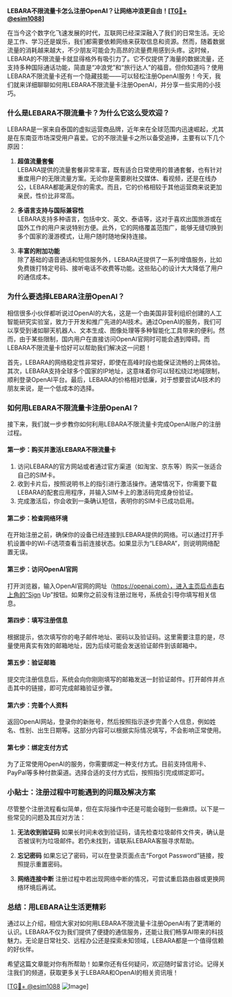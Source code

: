 **LEBARA不限流量卡怎么注册OpenAI？让网络冲浪更自由！[[TG💪+ @esim1088](https://t.me/s/esim1088)]**

在当今这个数字化飞速发展的时代，互联网已经深深融入了我们的日常生活。无论是工作、学习还是娱乐，我们都需要依赖网络来获取信息和资源。然而，随着数据流量的消耗越来越大，不少朋友可能会为高昂的流量费用感到头疼。这时候，LEBARA的不限流量卡就显得格外有吸引力了。它不仅提供了海量的数据流量，还支持多种国际通话功能，简直是“冲浪党”和“旅行达人”的福音。但你知道吗？使用LEBARA不限流量卡还有一个隐藏技能——可以轻松注册OpenAI服务！今天，我们就来详细聊聊如何用LEBARA不限流量卡注册OpenAI，并分享一些实用的小技巧。

### **什么是LEBARA不限流量卡？为什么它这么受欢迎？**

LEBARA是一家来自泰国的虚拟运营商品牌，近年来在全球范围内迅速崛起，尤其是在东南亚市场深受用户喜爱。它的不限流量卡之所以备受追捧，主要有以下几个原因：

1. **超值流量套餐**  
   LEBARA提供的流量套餐非常丰富，既有适合日常使用的普通套餐，也有针对重度用户的无限流量方案。无论你是需要刷社交媒体、看视频，还是在线办公，LEBARA都能满足你的需求。而且，它的价格相较于其他运营商来说更加亲民，性价比非常高。

2. **多语言支持与国际兼容性**  
   LEBARA支持多种语言，包括中文、英文、泰语等，这对于喜欢出国旅游或在国外工作的用户来说特别方便。此外，它的网络覆盖范围广，能够无缝切换到多个国家的漫游模式，让用户随时随地保持连接。

3. **丰富的附加功能**  
   除了基础的语音通话和短信服务外，LEBARA还提供了一系列增值服务，比如免费拨打特定号码、接听电话不收费等功能。这些贴心的设计大大降低了用户的通信成本。

### **为什么要选择LEBARA注册OpenAI？**

相信很多小伙伴都听说过OpenAI的大名，这是一个由美国非营利组织创建的人工智能研究实验室，致力于开发和推广先进的AI技术。通过OpenAI的服务，我们可以享受到诸如聊天机器人、文本生成、图像处理等多种智能化工具带来的便利。然而，由于某些限制，国内用户在直接访问OpenAI官网时可能会遇到障碍。而LEBARA不限流量卡恰好可以帮助我们解决这一问题！

首先，LEBARA的网络稳定性非常好，即使在高峰时段也能保证流畅的上网体验。其次，LEBARA支持全球多个国家的IP地址，这意味着你可以轻松绕过地域限制，顺利登录OpenAI平台。最后，LEBARA的价格相对低廉，对于想要尝试AI技术的朋友来说，是一个低成本的选择。

### **如何用LEBARA不限流量卡注册OpenAI？**

接下来，我们就一步步教你如何利用LEBARA不限流量卡完成OpenAI账户的注册过程。

#### **第一步：购买并激活LEBARA不限流量卡**
1. 访问LEBARA的官方网站或者通过官方渠道（如淘宝、京东等）购买一张适合自己的SIM卡。
2. 收到卡片后，按照说明书上的指引进行激活操作。通常情况下，你需要下载LEBARA的配套应用程序，并输入SIM卡上的激活码完成身份验证。
3. 完成激活后，你会收到一条确认短信，表明你的SIM卡已成功启用。

#### **第二步：检查网络环境**
在开始注册之前，确保你的设备已经连接到LEBARA提供的网络。可以通过打开手机设置中的Wi-Fi选项查看当前连接状态。如果显示为“LEBARA”，则说明网络配置无误。

#### **第三步：访问OpenAI官网**
打开浏览器，输入OpenAI官网的网址（https://openai.com），进入主页后点击右上角的“Sign Up”按钮。如果你之前没有注册过账号，系统会引导你填写相关信息。

#### **第四步：填写注册信息**
根据提示，依次填写你的电子邮件地址、密码以及验证码。这里需要注意的是，尽量使用真实有效的邮箱地址，因为后续可能会发送验证邮件到该邮箱中。

#### **第五步：验证邮箱**
提交完注册信息后，系统会向你刚刚填写的邮箱发送一封验证邮件。打开邮件并点击其中的链接，即可完成邮箱验证步骤。

#### **第六步：完善个人资料**
返回OpenAI网站，登录你的新账号，然后按照指示逐步完善个人信息，例如姓名、性别、出生日期等。这部分内容可以根据实际情况填写，不会影响正常使用。

#### **第七步：绑定支付方式**
为了正常使用OpenAI的服务，你需要绑定一种支付方式。目前支持信用卡、PayPal等多种付款渠道。选择合适的支付方式后，按照指引完成绑定即可。

### **小贴士：注册过程中可能遇到的问题及解决方案**

尽管整个注册流程看似简单，但在实际操作中还是可能会碰到一些麻烦。以下是一些常见的问题及其应对方法：

1. **无法收到验证码**
   如果长时间未收到验证码，请先检查垃圾邮件文件夹，确认是否被误判为垃圾邮件。若仍未找到，请联系LEBARA客服寻求帮助。

2. **忘记密码**
   如果忘记了密码，可以在登录页面点击“Forgot Password”链接，按照提示重置密码。

3. **网络连接中断**
   注册过程中若出现网络中断的情况，可尝试重启路由器或更换网络环境后再试。

### **总结：用LEBARA让生活更精彩**

通过以上介绍，相信大家对如何用LEBARA不限流量卡注册OpenAI有了更清晰的认识。LEBARA不仅为我们提供了便捷的通信服务，还能让我们畅享AI带来的科技魅力。无论是日常社交、远程办公还是探索未知领域，LEBARA都是一个值得信赖的好伙伴。

希望这篇文章能对你有所帮助！如果你还有任何疑问，欢迎随时留言讨论。记得关注我们的频道，获取更多关于LEBARA和OpenAI的相关资讯哦！

[[TG💪+ @esim1088](https://t.me/s/esim1088) ![Image](https://i.postimg.cc/4NQfJmqS/Snipaste-2025-05-13-00-14-12.png)]